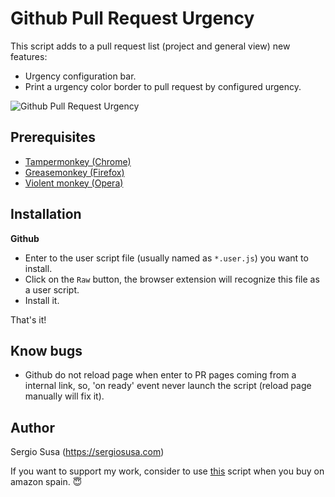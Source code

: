 #  Github Pull Request Urgency

This script adds to a pull request list (project and general view) new features: 

- Urgency configuration bar.
- Print a urgency color border to pull request by configured urgency.

![Github Pull Request Urgency](https://i.ibb.co/dg43KhC/github-pr-urgency.png)

## Prerequisites

- [Tampermonkey (Chrome)](https://tampermonkey.net)
- [Greasemonkey (Firefox)](http://www.greasespot.net)
- [Violent monkey (Opera)](https://addons.opera.com/sk/extensions/details/violent-monkey/)

## Installation

**Github**

- Enter to the user script file (usually named as <code>*.user.js</code>) you want to install.
- Click on the <code>Raw</code> button, the browser extension will recognize this file as a user script.
- Install it.

That's it! 

## Know bugs

- Github do not reload page when enter to PR pages coming from a internal link, so, 'on ready' event never launch the script (reload page manually will fix it).

## Author

Sergio Susa (https://sergiosusa.com)

If you want to support my work, consider to use [this](https://github.com/sergiosusa/my-user-scripts/blob/master/stores/my-amazon-affiliate.user.js) script when you buy on amazon spain. :innocent:
